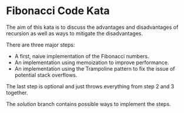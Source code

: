 # Fibonacci Code Kata
The aim of this kata is to discuss the advantages and disadvantages of recursion 
as well as ways to mitigate the disadvantages.

There are three major steps:
* A first, naive implementation of the Fibonacci numbers.
* An implementation using memoization to improve performance.
* An implementation using the Trampoline pattern to fix the issue of potential stack overflows.

The last step is optional and just throws everything from step 2 and 3 together.

The _solution_ branch contains possible ways to implement the steps.  